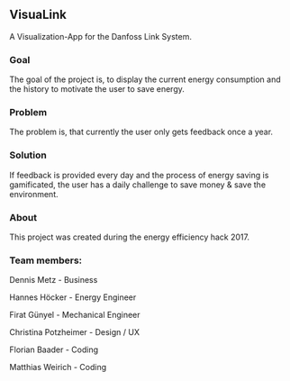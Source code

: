 ## VisuaLink
A Visualization-App for the Danfoss Link System.

### Goal
The goal of the project is, to display the current energy consumption and the history to motivate the user to save energy.

### Problem
The problem is, that currently the user only gets feedback once a year.

### Solution
If feedback is provided every day and the process of energy saving is gamificated,
the user has a daily challenge to save money & save the environment.

### About
This project was created during the energy efficiency hack 2017.

### Team members:
Dennis Metz - Business

Hannes Höcker - Energy Engineer

Firat Günyel - Mechanical Engineer

Christina Potzheimer - Design / UX

Florian Baader - Coding

Matthias Weirich - Coding

